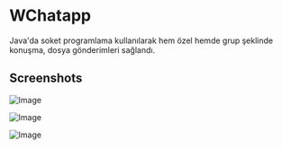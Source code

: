 # WChatapp
Java'da soket programlama kullanılarak hem özel hemde grup şeklinde konuşma, dosya gönderimleri sağlandı.
## Screenshots

![Image](https://orucyusa.github.io/WChatapp/ekran1.png)

![Image](https://orucyusa.github.io/WChatapp/ekran2.png)

![Image](https://orucyusa.github.io/WChatapp/ekran3.png)
